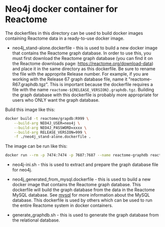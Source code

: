 # Neo4j docker container for Reactome

The dockerfiles in this directory can be used to build docker images containing Reactome data in a ready-to-use docker image.

 - neo4j_stand-alone.dockerfile - this is used to build a new docker image that contains the Reactome graph database. In order to use this, you must first download the Reactome graph database (you can find it on the Reactome downloads page: https://reactome.org/download-data) and place it in the same directory as this dockerfile. Be sure to rename the file with the approprite Release number. For example, if you are working with the Release 67 graph database file, name it "reactome-R67.graphdb.tgz". This is important because the dockerfile requires a file with the name `reactome-${RELEASE_VERSION}.graphdb.tgz`. Building the graph database with this dockerfile is probably more appropriate for users who ONLY want the graph database.

 Build this image like this:

```bash
docker build -t reactome/grapdb:R999 \
    --build-arg NEO4J_USER=neo4j \
    --build-arg NEO4J_PASSWORD=xxxx \
    --build-arg RELEASE_VERSION=999 \
    -f ./neo4j_stand-alone.dockerfile .
```
The image can be run like this:
```bash
docker run --rm -p 7474:7474 -p 7687:7687 --name reactome-graphdb reactome/graphdb:R999
```
  - neo4j-ini.sh - this is used to extract and prepare the graph database file for neo4j.

 - neo4j_generated_from_mysql.dockerfile - this is used to build a new docker image that contains the Reactome graph database. This dockerfile will build the graph database from the data in the Reactome MySQL database. See [mysql](../mysql/README.md) for more information about the MySQL database. This dockerfile is used by others which can be used to run the entire Reactome system in docker containers.
  - generate_graphdb.sh - this is used to generate the graph database from the relational database.
